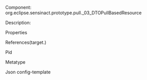 


Component: 
org.eclipse.sensinact.prototype.pull._03_DTOPullBasedResource

Description:


Properties


References(target.)

Pid

Metatype


Json config-template